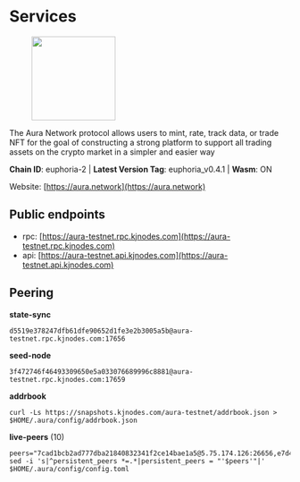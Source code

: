 # Services

<figure><img src="https://raw.githubusercontent.com/kj89/testnet_manuals/main/pingpub/logos/aura.png" width="150" alt=""><figcaption></figcaption></figure>

The Aura Network protocol allows users to mint, rate, track data,  or trade NFT for the goal of constructing a strong platform to  support all trading assets on the crypto market in a simpler and easier way

**Chain ID**: euphoria-2 | **Latest Version Tag**: euphoria_v0.4.1 | **Wasm**: ON

Website: [https://aura.network](https://aura.network)


## Public endpoints

* rpc: [https://aura-testnet.rpc.kjnodes.com](https://aura-testnet.rpc.kjnodes.com)
* api: [https://aura-testnet.api.kjnodes.com](https://aura-testnet.api.kjnodes.com)

## Peering

**state-sync**

```
d5519e378247dfb61dfe90652d1fe3e2b3005a5b@aura-testnet.rpc.kjnodes.com:17656
```

**seed-node**

```
3f472746f46493309650e5a033076689996c8881@aura-testnet.rpc.kjnodes.com:17659
```

**addrbook**
```
curl -Ls https://snapshots.kjnodes.com/aura-testnet/addrbook.json > $HOME/.aura/config/addrbook.json
```

**live-peers** (10)
```
peers="7cad1bcb2ad777dba21840832341f2ce14bae1a5@5.75.174.126:26656,e7d497959ae94823a70fc4c1c7fe2bc31b2ead57@135.181.143.48:28656,0770c2687cc34d59ca62270960d3ffcad6e42cf8@65.108.233.44:21656,3d6b07bdb11754c8c8512525dac109d8bdee3857@65.21.53.39:7656,5b2758dfcbcbc19b9a0ee04c09008b67c98cd7d9@162.244.35.40:24656,b2394ad608075aa405cdf4ab55e36376d93f7b1d@65.108.206.118:56656,f4047b504d4d5faa47a9044ab48bd29837051d79@5.161.141.144:26656,003686d978739de9988cbfcc6e120c2db41f87b5@65.109.30.12:46656,d5519e378247dfb61dfe90652d1fe3e2b3005a5b@65.109.68.190:17656,70ed6a847ee527dd05312c83b5fb8b8b4a50ae2f@73.40.151.121:56656"
sed -i 's|^persistent_peers *=.*|persistent_peers = "'$peers'"|' $HOME/.aura/config/config.toml
```
